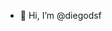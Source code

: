 - 👋 Hi, I’m @diegodsf

<!---
diegodsf/diegodsf is a ✨ special ✨ repository because its `README.md` (this file) appears on your GitHub profile.
You can click the Preview link to take a look at your changes.
--->
